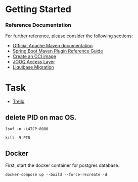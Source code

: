 # Getting Started

### Reference Documentation
For further reference, please consider the following sections:

* [Official Apache Maven documentation](https://maven.apache.org/guides/index.html)
* [Spring Boot Maven Plugin Reference Guide](https://docs.spring.io/spring-boot/docs/3.2.2/maven-plugin/reference/html/)
* [Create an OCI image](https://docs.spring.io/spring-boot/docs/3.2.2/maven-plugin/reference/html/#build-image)
* [JOOQ Access Layer](https://docs.spring.io/spring-boot/docs/3.2.2/reference/htmlsingle/index.html#data.sql.jooq)
* [Liquibase Migration](https://docs.spring.io/spring-boot/docs/3.2.2/reference/htmlsingle/index.html#howto.data-initialization.migration-tool.liquibase)

# Task
* [Trello](https://trello.com/b/uaZkSku9/demo-spring-jook)


## delete PID on mac OS.
```shell
lsof -n -i4TCP:8080
```
```shell
kill -9 PID
```

## Docker
First, start the docker container for postgres database.
```shell
docker-compose up --build --force-recreate -d
```